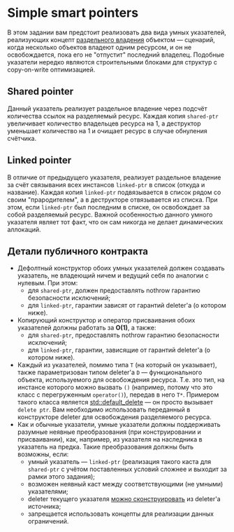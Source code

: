 # Simple smart pointers

В этом задании вам предстоит реализовать два вида умных указателей, реализующих концепт [раздельного владения](https://stackoverflow.com/questions/13852710/single-vs-shared-ownership-meaning) объектом — сценарий, когда несколько объектов владеют одним ресурсом, и он не освобождается, пока его не "отпустит" последний владелец.
Подобные указатели нередко являются строительными блоками для структур с copy-on-write оптимизацией.

## Shared pointer

Данный указатель реализует раздельное владение через подсчёт количества ссылок на разделяемый ресурс. Каждая копия `shared-ptr` увеличивает количество владельцев ресурса на 1, а деструктор уменьшает количество на 1 и очищает ресурс в случае обнуления счётчика.

## Linked pointer

В отличие от предыдущего указателя, реализует раздельное владение за счёт связывания всех инстансов `linked-ptr` в список (откуда и название). Каждая копия `linked-ptr` подвязывается в список рядом со своим "прародителем", а в деструкторе отвязывается из списка. При этом, если `linked-ptr` был последним в списке, он освобождает за собой разделяемый ресурс. Важной особенностью данного умного указателя являет тот факт, что он сам никогда не делает динамических аллокаций.

## Детали публичного контракта

- Дефолтный конструктор обоих умных указателей должен создавать указатель, не владеющий ничем и ведущий себя по аналогии с нулевым. При этом:
  - для `shared-ptr`, должен предоставлять nothrow гарантию безопасности исключений;
  - для `linked-ptr`, гарантии зависят от гарантий deleter'а (о котором ниже).
- Копирующий конструктор и оператор присваивания обоих указателей должны работать за **О(1)**, а также:
  - для `shared-ptr`, предоставлять nothrow гарантию безопасности исключений;
  - для `linked-ptr`, гарантии, зависящие от гарантий deleter'а (о котором ниже).
- Каждый из указателей, помимо типа `T` (на который он указывает), также параметризован типом deleter'а `D` — функционального объекта, используемого для освобождения ресурса. Т.е. это тип, на инстансе которого можно вызвать `()` (например, потому что это класс с перегруженным `operator()`), передав в него `T*`. Примером такого класса является [std::default_delete](https://en.cppreference.com/w/cpp/memory/default_delete) &mdash; он просто вызывает `delete ptr`. Вам необходимо использовать переданный в конструкторе deleter для освобождения разделяемого ресурса.
- Как и обычные указатели, умные указатели должны поддерживать разумные неявные преобразования (при конструировании и присваивании), как, например, из указателя на наследника в указатель на предка. Такие преобразования должны быть возможны, если:
  - умный указатель &mdash; `linked-ptr` (реализация такого каста для `shared-ptr` с учётом поставленных условий сложнее и выходит за рамки этого задания);
  - возможен неявный каст между соответствующими (не умными) указателями;
  - deleter текущего указателя [можно сконструировать](https://en.cppreference.com/w/cpp/types/is_constructible) из deleter'а источника;
  - запрещается использовать концепты для реализации данных ограничений.
